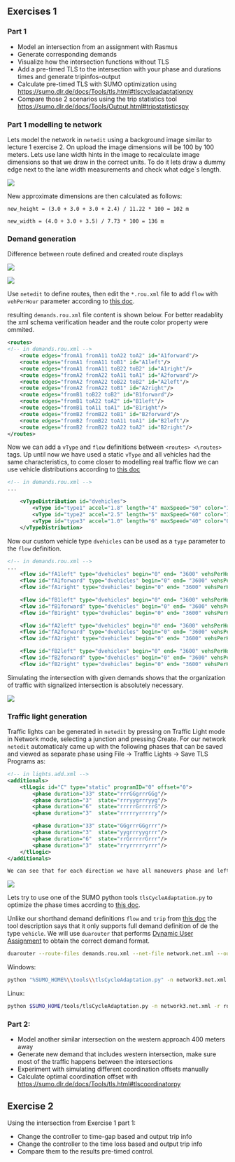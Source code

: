 ## Exercises 1
### Part 1
- Model an intersection from an assignment with Rasmus
- Generate corresponding demands
- Visualize how the intersection functions without TLS
- Add a pre-timed TLS to the intersection with your phase and durations times and generate tripinfos-output
- Calculate pre-timed TLS with SUMO optimization using https://sumo.dlr.de/docs/Tools/tls.html#tlscycleadaptationpy 
- Compare those 2 scenarios using the trip statistics tool https://sumo.dlr.de/docs/Tools/Output.html#tripstatisticspy

### Part 1 modelling te network
Lets model the network in `netedit` using a background image similar to lecture 1 exercise 2. On upload the image dimensions will be 100 by 100 meters. Lets use lane width hints in the image to recalculate image dimensions so that we draw in the correct units. To do it lets draw a dummy edge next to the lane width measurements and check what edge`s length.

![](doc/howtomeasure.png)

New approximate dimensions are then calculated as follows:

`new_height = (3.0 + 3.0 + 3.0 + 2.4) / 11.22 * 100 = 102 m`

`new_width = (4.0 + 3.0 + 3.5) / 7.73 * 100 = 136 m`


### Demand generation

Difference between route defined and created route displays

![](doc/route_definition.png)

![](doc/created_route.png)

Use `netedit` to define routes, then edit the `*.rou.xml` file to add `flow` with `vehPerHour` parameter according to [this doc]().

resulting `demands.rou.xml` file content is shown below. For better readablity the xml schema verification header and the route color property were ommited.
```xml
<routes>
<!-- in demands.rou.xml -->
    <route edges="fromA1 fromA11 toA22 toA2" id="A1forward"/>
    <route edges="fromA1 fromA11 toB1" id="A1left"/>
    <route edges="fromA1 fromA11 toB22 toB2" id="A1right"/>
    <route edges="fromA2 fromA22 toA11 toA1" id="A2forward"/>
    <route edges="fromA2 fromA22 toB22 toB2" id="A2left"/>
    <route edges="fromA2 fromA22 toB1" id="A2right"/>
    <route edges="fromB1 toB22 toB2" id="B1forward"/>
    <route edges="fromB1 toA22 toA2" id="B1left"/>
    <route edges="fromB1 toA11 toA1" id="B1right"/>
    <route edges="fromB2 fromB22 toB1" id="B2forward"/>
    <route edges="fromB2 fromB22 toA11 toA1" id="B2left"/>
    <route edges="fromB2 fromB22 toA22 toA2" id="B2right"/>
</routes>
```

Now we can add a `vType` and `flow` definitions between `<routes> <\routes>` tags. Up until now we have used a static `vType` and all vehicles had the same characteristics, to come closer to modelling real traffic flow we can use vehicle distributions according to [this doc](https://sumo.dlr.de/docs/Definition_of_Vehicles%2C_Vehicle_Types%2C_and_Routes.html#route_and_vehicle_type_distributions)

```xml
<!-- in demands.rou.xml -->
...

    <vTypeDistribution id="dvehicles">
        <vType id="type1" accel="1.8" length="4" maxSpeed="50" color="1,1,0" probability="0.3"/>
        <vType id="type2" accel="2.5" length="5" maxSpeed="60" color="1,0,1" probability="0.5"/>
        <vType id="type3" accel="1.0" length="6" maxSpeed="40" color="0,1,1" probability="0.2"/>
    </vTypeDistribution>

```

Now our custom vehicle type `dvehicles` can be used as a `type` parameter to the `flow` definition.

```xml
<!-- in demands.rou.xml -->
...
    <flow id="fA1left" type="dvehicles" begin="0" end= "3600" vehsPerHour="175" route="A1left"/>
    <flow id="fA1forward" type="dvehicles" begin="0" end= "3600" vehsPerHour="725" route="A1forward"/>
    <flow id="fA1right" type="dvehicles" begin="0" end= "3600" vehsPerHour="106" route="A1right"/>

    <flow id="fB1left" type="dvehicles" begin="0" end= "3600" vehsPerHour="100" route="B1left"/>
    <flow id="fB1forward" type="dvehicles" begin="0" end= "3600" vehsPerHour="475" route="B1forward"/>
    <flow id="fB1right" type="dvehicles" begin="0" end= "3600" vehsPerHour="125" route="B1right"/>

    <flow id="fA2left" type="dvehicles" begin="0" end= "3600" vehsPerHour="17" route="A2left"/>
    <flow id="fA2forward" type="dvehicles" begin="0" end= "3600" vehsPerHour="497" route="A2forward"/>
    <flow id="fA2right" type="dvehicles" begin="0" end= "3600" vehsPerHour="253" route="A2right"/>

    <flow id="fB2left" type="dvehicles" begin="0" end= "3600" vehsPerHour="70" route="B2left"/>
    <flow id="fB2forward" type="dvehicles" begin="0" end= "3600" vehsPerHour="330" route="B2forward"/>
    <flow id="fB2right" type="dvehicles" begin="0" end= "3600" vehsPerHour="30" route="B2right"/>
```

Simulating the intersection with given demands shows that the organization of traffic with signalized intersection is absolutely necessary.

![](doc/without_sumo_tls.gif)

### Traffic light generation
Traffic lights can be generated in `netedit` by pressing on Traffic Light mode in Network mode, selecting a junction and pressing Create. For our network `netedit` automaticaly came up with the following phases that can be saved and viewed as separate phase using File -> Traffic Lights -> Save TLS Programs as:

```xml
<!-- in lights.add.xml -->
<additionals>
    <tlLogic id="C" type="static" programID="0" offset="0">
        <phase duration="33" state="rrrGGgrrrGGg"/>
        <phase duration="3"  state="rrryygrrryyg"/>
        <phase duration="6"  state="rrrrrGrrrrrG"/>
        <phase duration="3"  state="rrrrryrrrrry"/>

        <phase duration="33" state="GGgrrrGGgrrr"/>
        <phase duration="3"  state="yygrrryygrrr"/>
        <phase duration="6"  state="rrGrrrrrGrrr"/>
        <phase duration="3"  state="rryrrrrryrrr"/>
    </tlLogic>
</additionals>

We can see that for each direction we have all maneuvers phase and left turn phase with transition phases inbetween.
```
![](doc/with_sumo_tls.gif)

Lets try to use one of the SUMO python tools `tlsCycleAdaptation.py` to optimize the phase times accrding to [this doc](https://sumo.dlr.de/docs/Tools/tls.html#tlscycleadaptationpy).

Unlike our shorthand demand definitions `flow` and `trip` from [this doc](https://sumo.dlr.de/docs/Demand/Shortest_or_Optimal_Path_Routing.html) the tool description says that it only supports full demand definition of de the type `vehicle`. We will use `duarouter` that performs [Dynamic User Assignment](https://sumo.dlr.de/docs/Demand/Dynamic_User_Assignment.html) to obtain the correct demand format.

```sh
duarouter --route-files demands.rou.xml --net-file network.net.xml --output-file vehicle_demands.rou.xml
```

Windows:
```sh
python "%SUMO_HOME%\\tools\\tlsCycleAdaptation.py" -n network3.net.xml -r routes.rou.xml -o new_tls.add.xml --verbose
```

Linux:
```sh
python $SUMO_HOME/tools/tlsCycleAdaptation.py -n network3.net.xml -r routes.rou.xml -o newTLS.add.xml --verbose
```


### Part 2:
- Model another similar intersection on the western approach 400 meters away
- Generate new demand that includes western intersection, make sure most of the traffic happens between the intersections
- Experiment with simulating different coordination offsets manually
- Calculate optimal coordination offset with https://sumo.dlr.de/docs/Tools/tls.html#tlscoordinatorpy 

 

## Exercise 2
Using the intersection from Exercise 1 part 1:
- Change the controller to time-gap based and output trip info
- Change the controller to the time loss based and output trip info
- Compare them to the results pre-timed control. 





